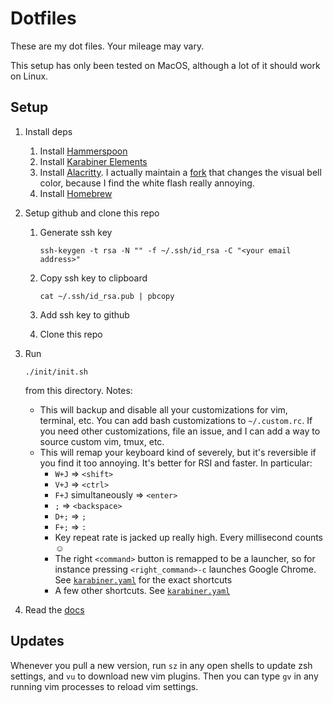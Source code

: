 Dotfiles
========
These are my dot files.  Your mileage may vary.

This setup has only been tested on MacOS, although a lot of it should work on
Linux.

Setup
-----

1. Install deps
   1. Install [Hammerspoon](http://www.hammerspoon.org/)
   1. Install [Karabiner Elements](https://github.com/tekezo/Karabiner-Elements)
   1. Install [Alacritty](https://github.com/jwilm/alacritty). I actually
      maintain a [fork](https://github.com/pokey/alacritty) that changes the
      visual bell color, because I find the white flash really annoying.
   1. Install [Homebrew](https://brew.sh)
1. Setup github and clone this repo
   1. Generate ssh key

      ```
      ssh-keygen -t rsa -N "" -f ~/.ssh/id_rsa -C "<your email address>"
      ```

   1. Copy ssh key to clipboard

      ```
      cat ~/.ssh/id_rsa.pub | pbcopy
      ```

   1. Add ssh key to github
   1. Clone this repo
1. Run

   ```
   ./init/init.sh
   ```

   from this directory.
   Notes:
   - This will backup and disable all your customizations for vim, terminal,
     etc.  You can add bash customizations to `~/.custom.rc`.  If you need
     other customizations, file an issue, and I can add a way to source custom
     vim, tmux, etc.
   - This will remap your keyboard kind of severely, but it's reversible if you
     find it too annoying.  It's better for RSI and faster.  In particular:
     - `W+J` => `<shift>`
     - `V+J` => `<ctrl>`
     - `F+J` simultaneously => `<enter>`
     - `;` => `<backspace>`
     - `D+;` => `;`
     - `F+;` => `:`
     - Key repeat rate is jacked up really high.  Every millisecond counts ☺️
     - The right `<command>` button is remapped to be a launcher, so for
       instance pressing `<right_command>-c` launches Google Chrome.  See
       [`karabiner.yaml`](karabiner-gen/karabiner.yaml) for the exact
       shortcuts
     - A few other shortcuts. See
       [`karabiner.yaml`](karabiner-gen/karabiner-input.json)
1. Read the [docs](doc)

Updates
-------
Whenever you pull a new version, run `sz` in any open shells to update zsh
settings, and `vu` to download new vim plugins.  Then you can type `gv` in any
running vim processes to reload vim settings.
